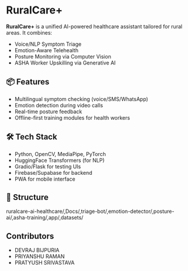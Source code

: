 # RuralCare+

**RuralCare+** is a unified AI-powered healthcare assistant tailored for rural areas. It combines:
- Voice/NLP Symptom Triage
- Emotion-Aware Telehealth
- Posture Monitoring via Computer Vision
- ASHA Worker Upskilling via Generative AI

## 📦 Features
- Multilingual symptom checking (voice/SMS/WhatsApp)
- Emotion detection during video calls
- Real-time posture feedback
- Offline-first training modules for health workers

## 🛠️ Tech Stack
- Python, OpenCV, MediaPipe, PyTorch
- HuggingFace Transformers (for NLP)
- Gradio/Flask for testing UIs
- Firebase/Supabase for backend
- PWA for mobile interface

## 📁 Structure
ruralcare-ai-healthcare/,Docs/,triage-bot/,emotion-detector/,posture-ai/,asha-training/,app/,datasets/


## Contributors
- DEVRAJ BIJPURIA
- PRIYANSHU RAMAN
- PRATYUSH SRIVASTAVA

